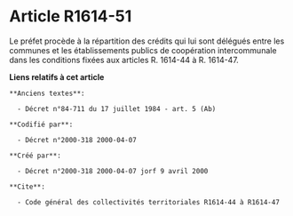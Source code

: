 # Article R1614-51

Le préfet procède à la répartition des crédits qui lui sont délégués entre les communes et les établissements publics de
coopération intercommunale dans les conditions fixées aux articles R. 1614-44 à R. 1614-47.

**Liens relatifs à cet article**

	**Anciens textes**:

	  - Décret n°84-711 du 17 juillet 1984 - art. 5 (Ab)

	**Codifié par**:

	  - Décret n°2000-318 2000-04-07

	**Créé par**:

	  - Décret n°2000-318 2000-04-07 jorf 9 avril 2000

	**Cite**:

	  - Code général des collectivités territoriales R1614-44 à R1614-47
